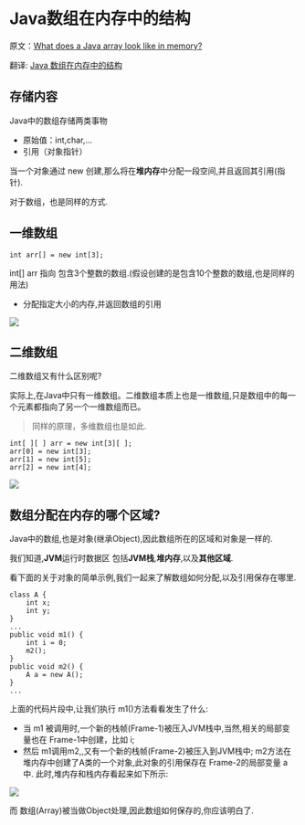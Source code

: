 # Java数组在内存中的结构

原文：[What does a Java array look like in memory?](http://www.programcreek.com/2013/04/what-does-a-java-array-look-like-in-memory/)

翻译: [Java 数组在内存中的结构](http://blog.csdn.net/renfufei/article/details/15503469)

## 存储内容
Java中的数组存储两类事物
- 原始值：int,char,...
- 引用（对象指针）

当一个对象通过 new 创建,那么将在**堆内存**中分配一段空间,并且返回其引用(指针).

对于数组，也是同样的方式.

## 一维数组
```
int arr[] = new int[3]; 
```
int[] arr 指向 包含3个整数的数组.(假设创建的是包含10个整数的数组,也是同样的用法)
- 分配指定大小的内存,并返回数组的引用

<img src="http://img.blog.csdn.net/20131112153525015?watermark/2/text/aHR0cDovL2Jsb2cuY3Nkbi5uZXQvcmVuZnVmZWk=/font/5a6L5L2T/fontsize/400/fill/I0JBQkFCMA==/dissolve/70/gravity/SouthEast">

## 二维数组
二维数组又有什么区别呢?

实际上,在Java中只有一维数组。二维数组本质上也是一维数组,只是数组中的每一个元素都指向了另一个一维数组而已。
> 同样的原理，多维数组也是如此.
```
int[ ][ ] arr = new int[3][ ];  
arr[0] = new int[3];  
arr[1] = new int[5];  
arr[2] = new int[4];  
```

<img src="http://img.blog.csdn.net/20131112153611437?watermark/2/text/aHR0cDovL2Jsb2cuY3Nkbi5uZXQvcmVuZnVmZWk=/font/5a6L5L2T/fontsize/400/fill/I0JBQkFCMA==/dissolve/70/gravity/SouthEast">

## 数组分配在内存的哪个区域?
Java中的数组,也是对象(继承Object),因此数组所在的区域和对象是一样的.

我们知道,**JVM**运行时数据区 包括**JVM栈**,**堆内存**,以及**其他区域**.

看下面的关于对象的简单示例,我们一起来了解数组如何分配,以及引用保存在哪里.
```
class A {  
    int x;  
    int y;  
}  
...  
public void m1() {  
    int i = 0;  
    m2();  
}  
public void m2() {  
    A a = new A();  
}  
...  
```
上面的代码片段中,让我们执行 m1()方法看看发生了什么:
- 当 m1 被调用时,一个新的栈帧(Frame-1)被压入JVM栈中,当然,相关的局部变量也在 Frame-1中创建，比如 i;
- 然后 m1调用m2,,又有一个新的栈帧(Frame-2)被压入到JVM栈中;   m2方法在堆内存中创建了A类的一个对象,此对象的引用保存在 Frame-2的局部变量 a 中. 此时,堆内存和栈内存看起来如下所示:
<img src="http://img.blog.csdn.net/20131112153811625?watermark/2/text/aHR0cDovL2Jsb2cuY3Nkbi5uZXQvcmVuZnVmZWk=/font/5a6L5L2T/fontsize/400/fill/I0JBQkFCMA==/dissolve/70/gravity/SouthEast">

而 数组(Array)被当做Object处理,因此数组如何保存的,你应该明白了.
